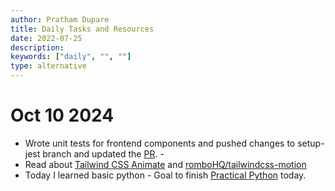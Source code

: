 ```yaml
---
author: Pratham Dupare
title: Daily Tasks and Resources
date: 2022-07-25
description:
keywords: ["daily", "", ""]
type: alternative
---
```


# Oct 10 2024

- Wrote unit tests for frontend components and pushed changes to setup-jest branch and updated the [PR](https://github.com/raooll/kikker/pull/32). -
- Read about [Tailwind CSS Animate](https://github.com/jamiebuilds/tailwindcss-animate/tree/main) and [romboHQ/tailwindcss-motion](https://github.com/romboHQ/tailwindcss-motion)
- Today I learned basic python - Goal to finish [Practical Python](https://practical.learnpython.dev/001_prerequisites/) today.
